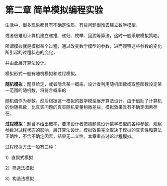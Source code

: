 # 第二章 简单模拟编程实验

生活中，很多现象都具有不确定性质，有些问题很难去建立数学模型，

或者很难用计算机建立递推、递归、枚举、回溯等算法，这时一般采取模拟策略。  

所谓模拟就是模拟某个过程，通过改变数学模型的参数，进而观察这些参数的变化所引起的过程状态的变化，

并由此展开算法设计。

模拟形式一般有随机模拟和过程模拟。  

**随机模拟**：题目给定，或者隐含某一概率。设计者利用随机函数或取整函数设定某一范围的随机数，将符合概率的

随机值作为参数。然后根据这一模拟的数学模型展开算法设计。由于借助了计算机的伪随机数，比真实问题的真实随机变量稍微差些，模拟效果具有不确定因素存在。

**过程模拟**：题目不给出概率，要求设计者按照题意设计数学模型的各种参数，观察参数对过程状态的影响，展开算法设计。模拟效果完全取决于模拟的真实性和算法正确性，不含不确定因素，结果无二义性。本章重点讨论过程模拟。

过程模拟方法一般有三种：  

1）直叙式模拟  

2）筛选法模拟  

3）构造法模拟  

